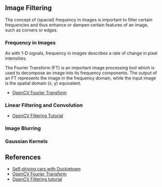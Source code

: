 ## Image Filtering

The concept of (spacial) frequency in images is important to filter certain frequencies and thus enhance or dampen certain features of an image,
such as corners or edges.

### Frequency in Images

As with 1-D signals, frequency in images describes a rate of change in pixel intensities.

The Fourier Transform (FT) is an important image processing tool which is used to decompose an image into its frequency components. 
The output of an FT represents the image in the frequency domain, while the input image is the spatial domain (x, y) equivalent.

- [OpenCV Fourier Transform](https://docs.opencv.org/4.5.3/de/dbc/tutorial_py_fourier_transform.html)

### Linear Filtering and Convolution


- [OpenCV Filtering Tutorial](https://docs.opencv.org/4.5.2/d4/d13/tutorial_py_filtering.html)

### Image Blurring

### Gaussian Kernels

## References

- [Self-driving cars with Duckietown](https://learning.edx.org/course/course-v1:ETHx+DT-01x+1T2021/block-v1:ETHx+DT-01x+1T2021+type@sequential+block@c443df0997224ccab9f2c3f762fcc086/block-v1:ETHx+DT-01x+1T2021+type@vertical+block@bc207d642e644b67989c59dbbcb9a0c6)
- [OpenCV Fourier Transform](https://docs.opencv.org/4.5.3/de/dbc/tutorial_py_fourier_transform.html)
- [OpenCV Filtering tutorial](https://docs.opencv.org/4.5.3/d4/d13/tutorial_py_filtering.html)
